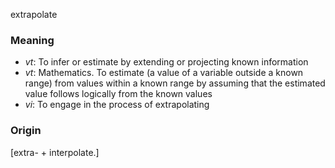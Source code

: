 extrapolate
### Meaning
+ _vt_: To infer or estimate by extending or projecting known information
+ _vt_: Mathematics. To estimate (a value of a variable outside a known range) from values within a known range by assuming that the estimated value follows logically from the known values
+ _vi_: To engage in the process of extrapolating

### Origin

[extra- + interpolate.]
